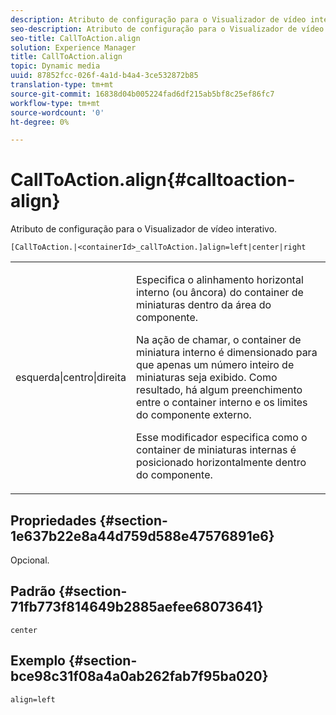 ```yaml
---
description: Atributo de configuração para o Visualizador de vídeo interativo.
seo-description: Atributo de configuração para o Visualizador de vídeo interativo.
seo-title: CallToAction.align
solution: Experience Manager
title: CallToAction.align
topic: Dynamic media
uuid: 87852fcc-026f-4a1d-b4a4-3ce532872b85
translation-type: tm+mt
source-git-commit: 16838d04b005224fad6df215ab5bf8c25ef86fc7
workflow-type: tm+mt
source-wordcount: '0'
ht-degree: 0%

---
```



# CallToAction.align{#calltoaction-align}

Atributo de configuração para o Visualizador de vídeo interativo.

`[CallToAction.|<containerId>_callToAction.]align=left|center|right`

<table id="table_441553CD34C94A58A9D7CBF772DEDDB6"> 
 <tbody> 
  <tr> 
   <td colname="col1"> <p> <span class="codeph"> esquerda|centro|direita</span> </p> </td> 
   <td colname="col2"> <p> Especifica o alinhamento horizontal interno (ou âncora) do container de miniaturas dentro da área do componente. </p> <p>Na ação de chamar, o container de miniatura interno é dimensionado para que apenas um número inteiro de miniaturas seja exibido. Como resultado, há algum preenchimento entre o container interno e os limites do componente externo. </p> <p>Esse modificador especifica como o container de miniaturas internas é posicionado horizontalmente dentro do componente. </p> </td> 
  </tr> 
 </tbody> 
</table>

## Propriedades {#section-1e637b22e8a44d759d588e47576891e6}

Opcional.

## Padrão {#section-71fb773f814649b2885aefee68073641}

`center`

## Exemplo {#section-bce98c31f08a4a0ab262fab7f95ba020}

```
align=left
```

